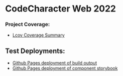 # CodeCharacter Web 2022

### Project Coverage:

- [Lcov Coverage Summary](coverage/index.html)

## Test Deployments:

- [Github Pages deployment of build output](deployment/index.html)
- [Github Pages deployment of component storybook](storybook/index.html)
